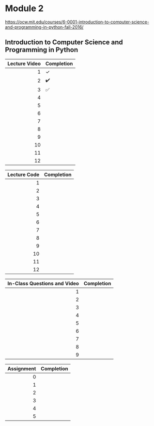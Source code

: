# Module 2

https://ocw.mit.edu/courses/6-0001-introduction-to-computer-science-and-programming-in-python-fall-2016/

## Introduction to Computer Science and Programming in Python

| Lecture Video | Completion         |
| ------------: | ------------------ |
|             1 | &check;            |
|             2 | :heavy_check_mark: |
|             3 | :white_check_mark: |
|             4 |                    |
|             5 |                    |
|             6 |                    |
|             7 |                    |
|             8 |                    |
|             9 |                    |
|            10 |                    |
|            11 |                    |
|            12 |                    |

| Lecture Code | Completion |
| -----------: | ---------- |
|            1 |            |
|            2 |            |
|            3 |            |
|            4 |            |
|            5 |            |
|            6 |            |
|            7 |            |
|            8 |            |
|            9 |            |
|           10 |            |
|           11 |            |
|           12 |            |

| In-Class Questions and Video | Completion |
| ---------------------------: | ---------- |
|                            1 |            |
|                            2 |            |
|                            3 |            |
|                            4 |            |
|                            5 |            |
|                            6 |            |
|                            7 |            |
|                            8 |            |
|                            9 |            |

| Assignment | Completion |
| ---------: | ---------- |
|          0 |            |
|          1 |            |
|          2 |            |
|          3 |            |
|          4 |            |
|          5 |            |
